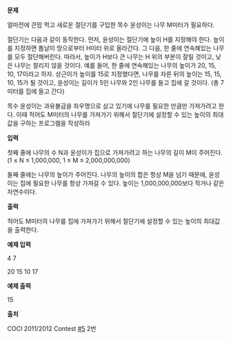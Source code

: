 **문제**

얼마전에 큰맘 먹고 새로운 절단기를 구입한 목수 윤성이는 나무 M미터가 필요하다.

절단기는 다음과 같이 동작한다. 먼저, 윤성이는 절단기에 높이 H를 지정해야 한다. 높이를 지정하면 톱날이 땅으로부터 H미터 위로 올라간다. 그 다음, 한 줄에 연속해있는 나무를 모두 절단해버린다. 따라서, 높이가 H보다 큰 나무는 H 위의 부분이 잘릴 것이고, 낮은 나무는 잘리지 않을 것이다. 예를 들어, 한 줄에 연속해있는 나무의 높이가 20, 15, 10, 17이라고 하자. 상근이가 높이를 15로 지정했다면, 나무를 자른 뒤의 높이는 15, 15, 10, 15가 될 것이고, 윤성이는 길이가 5인 나무와 2인 나무를 들고 집에 갈 것이다. (총 7미터를 집에 들고 간다)

목수 윤성이는 과유불급을 좌우명으로 삼고 있기에 나무를 필요한 만큼만 가져가려고 한다. 이때 적어도 M미터의 나무를 가져가기 위해서 절단기에 설정할 수 있는 높이의 최대값을 구하는 프로그램을 작성하라  

**입력**

첫째 줄에 나무의 수 N과 윤성이가 집으로 가져가려고 하는 나무의 길이 M이 주어진다. (1 ≤ N ≤ 1,000,000, 1 ≤ M ≤ 2,000,000,000)

둘째 줄에는 나무의 높이가 주어진다. 나무의 높이의 합은 항상 M을 넘기 때문에, 윤성이는 집에 필요한 나무를 항상 가져갈 수 있다. 높이는 1,000,000,000보다 작거나 같은 자연수이다.  

**출력**

적어도 M미터의 나무를 집에 가져가기 위해서 절단기에 설정할 수 있는 높이의 최대값을 출력한다.

 

**예제 입력**

4 7 

20 15 10 17

**예제 출력**

15

 

**출처**

COCI 2011/2012 Contest [#5](https://blog.naver.com/PostListByTagName.nhn?blogId=dhsin0468&encodedTagName=5) 2번  